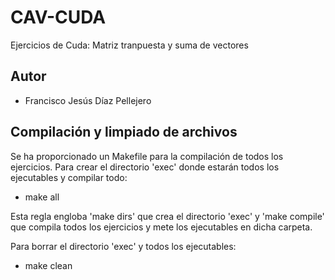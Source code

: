 # CAV-CUDA
Ejercicios de Cuda: Matriz tranpuesta y suma de vectores

## Autor
- Francisco Jesús Díaz Pellejero

## Compilación y limpiado de archivos
Se ha proporcionado un Makefile para la compilación de todos los ejercicios. Para crear el directorio 'exec' donde estarán todos los ejecutables y compilar todo:

- make all

Esta regla engloba 'make dirs' que crea el directorio 'exec' y 'make compile' que compila todos los ejercicios y mete los ejecutables en dicha carpeta.

Para borrar el directorio 'exec' y todos los ejecutables:

- make clean
